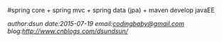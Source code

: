 #spring core + spring mvc + spring data (jpa) + maven develop javaEE

*author:dsun*
*date:2015-07-19*
*email:codingbaby@gmail.com*
*blog:http://www.cnblogs.com/dsundsun/*


